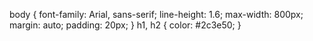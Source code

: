body {
  font-family: Arial, sans-serif;
  line-height: 1.6;
  max-width: 800px;
  margin: auto;
  padding: 20px;
}
h1, h2 {
  color: #2c3e50;
}

